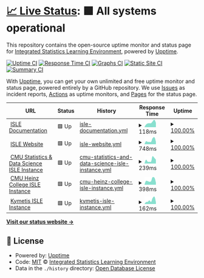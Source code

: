 # [📈 Live Status](https://status.isledocs.com): <!--live status--> **🟩 All systems operational**

This repository contains the open-source uptime monitor and status page for [Integrated Statistics Learning Environment](http://stat.cmu.edu/isle/), powered by [Upptime](https://github.com/upptime/upptime).

[![Uptime CI](https://github.com/isle-project/status/workflows/Uptime%20CI/badge.svg)](https://github.com/isle-project/status/actions?query=workflow%3A%22Uptime+CI%22)
[![Response Time CI](https://github.com/isle-project/status/workflows/Response%20Time%20CI/badge.svg)](https://github.com/isle-project/status/actions?query=workflow%3A%22Response+Time+CI%22)
[![Graphs CI](https://github.com/isle-project/status/workflows/Graphs%20CI/badge.svg)](https://github.com/isle-project/status/actions?query=workflow%3A%22Graphs+CI%22)
[![Static Site CI](https://github.com/isle-project/status/workflows/Static%20Site%20CI/badge.svg)](https://github.com/isle-project/status/actions?query=workflow%3A%22Static+Site+CI%22)
[![Summary CI](https://github.com/isle-project/status/workflows/Summary%20CI/badge.svg)](https://github.com/isle-project/status/actions?query=workflow%3A%22Summary+CI%22)

With [Upptime](https://upptime.js.org), you can get your own unlimited and free uptime monitor and status page, powered entirely by a GitHub repository. We use [Issues](https://github.com/isle-project/status/issues) as incident reports, [Actions](https://github.com/isle-project/status/actions) as uptime monitors, and [Pages](https://demo.upptime.js.org) for the status page.

<!--start: status pages-->
<!-- This summary is generated by Upptime (https://github.com/upptime/upptime) -->
<!-- Do not edit this manually, your changes will be overwritten -->
<!-- prettier-ignore -->
| URL | Status | History | Response Time | Uptime |
| --- | ------ | ------- | ------------- | ------ |
| <img alt="" src="https://isledocs.com/img/favicon.png" height="13"> [ISLE Documentation](https://isledocs.com) | 🟩 Up | [isle-documentation.yml](https://github.com/isle-project/status/commits/HEAD/history/isle-documentation.yml) | <details><summary><img alt="Response time graph" src="./graphs/isle-documentation/response-time-week.png" height="20"> 118ms</summary><br><a href="https://status.isledocs.com/history/isle-documentation"><img alt="Response time 157" src="https://img.shields.io/endpoint?url=https%3A%2F%2Fraw.githubusercontent.com%2Fisle-project%2Fstatus%2FHEAD%2Fapi%2Fisle-documentation%2Fresponse-time.json"></a><br><a href="https://status.isledocs.com/history/isle-documentation"><img alt="24-hour response time 114" src="https://img.shields.io/endpoint?url=https%3A%2F%2Fraw.githubusercontent.com%2Fisle-project%2Fstatus%2FHEAD%2Fapi%2Fisle-documentation%2Fresponse-time-day.json"></a><br><a href="https://status.isledocs.com/history/isle-documentation"><img alt="7-day response time 118" src="https://img.shields.io/endpoint?url=https%3A%2F%2Fraw.githubusercontent.com%2Fisle-project%2Fstatus%2FHEAD%2Fapi%2Fisle-documentation%2Fresponse-time-week.json"></a><br><a href="https://status.isledocs.com/history/isle-documentation"><img alt="30-day response time 134" src="https://img.shields.io/endpoint?url=https%3A%2F%2Fraw.githubusercontent.com%2Fisle-project%2Fstatus%2FHEAD%2Fapi%2Fisle-documentation%2Fresponse-time-month.json"></a><br><a href="https://status.isledocs.com/history/isle-documentation"><img alt="1-year response time 155" src="https://img.shields.io/endpoint?url=https%3A%2F%2Fraw.githubusercontent.com%2Fisle-project%2Fstatus%2FHEAD%2Fapi%2Fisle-documentation%2Fresponse-time-year.json"></a></details> | <details><summary><a href="https://status.isledocs.com/history/isle-documentation">100.00%</a></summary><a href="https://status.isledocs.com/history/isle-documentation"><img alt="All-time uptime 99.98%" src="https://img.shields.io/endpoint?url=https%3A%2F%2Fraw.githubusercontent.com%2Fisle-project%2Fstatus%2FHEAD%2Fapi%2Fisle-documentation%2Fuptime.json"></a><br><a href="https://status.isledocs.com/history/isle-documentation"><img alt="24-hour uptime 100.00%" src="https://img.shields.io/endpoint?url=https%3A%2F%2Fraw.githubusercontent.com%2Fisle-project%2Fstatus%2FHEAD%2Fapi%2Fisle-documentation%2Fuptime-day.json"></a><br><a href="https://status.isledocs.com/history/isle-documentation"><img alt="7-day uptime 100.00%" src="https://img.shields.io/endpoint?url=https%3A%2F%2Fraw.githubusercontent.com%2Fisle-project%2Fstatus%2FHEAD%2Fapi%2Fisle-documentation%2Fuptime-week.json"></a><br><a href="https://status.isledocs.com/history/isle-documentation"><img alt="30-day uptime 100.00%" src="https://img.shields.io/endpoint?url=https%3A%2F%2Fraw.githubusercontent.com%2Fisle-project%2Fstatus%2FHEAD%2Fapi%2Fisle-documentation%2Fuptime-month.json"></a><br><a href="https://status.isledocs.com/history/isle-documentation"><img alt="1-year uptime 100.00%" src="https://img.shields.io/endpoint?url=https%3A%2F%2Fraw.githubusercontent.com%2Fisle-project%2Fstatus%2FHEAD%2Fapi%2Fisle-documentation%2Fuptime-year.json"></a></details>
| <img alt="" src="https://isledocs.com/img/favicon.png" height="13"> [ISLE Website](https://stat.cmu.edu/isle) | 🟩 Up | [isle-website.yml](https://github.com/isle-project/status/commits/HEAD/history/isle-website.yml) | <details><summary><img alt="Response time graph" src="./graphs/isle-website/response-time-week.png" height="20"> 748ms</summary><br><a href="https://status.isledocs.com/history/isle-website"><img alt="Response time 820" src="https://img.shields.io/endpoint?url=https%3A%2F%2Fraw.githubusercontent.com%2Fisle-project%2Fstatus%2FHEAD%2Fapi%2Fisle-website%2Fresponse-time.json"></a><br><a href="https://status.isledocs.com/history/isle-website"><img alt="24-hour response time 495" src="https://img.shields.io/endpoint?url=https%3A%2F%2Fraw.githubusercontent.com%2Fisle-project%2Fstatus%2FHEAD%2Fapi%2Fisle-website%2Fresponse-time-day.json"></a><br><a href="https://status.isledocs.com/history/isle-website"><img alt="7-day response time 748" src="https://img.shields.io/endpoint?url=https%3A%2F%2Fraw.githubusercontent.com%2Fisle-project%2Fstatus%2FHEAD%2Fapi%2Fisle-website%2Fresponse-time-week.json"></a><br><a href="https://status.isledocs.com/history/isle-website"><img alt="30-day response time 867" src="https://img.shields.io/endpoint?url=https%3A%2F%2Fraw.githubusercontent.com%2Fisle-project%2Fstatus%2FHEAD%2Fapi%2Fisle-website%2Fresponse-time-month.json"></a><br><a href="https://status.isledocs.com/history/isle-website"><img alt="1-year response time 815" src="https://img.shields.io/endpoint?url=https%3A%2F%2Fraw.githubusercontent.com%2Fisle-project%2Fstatus%2FHEAD%2Fapi%2Fisle-website%2Fresponse-time-year.json"></a></details> | <details><summary><a href="https://status.isledocs.com/history/isle-website">100.00%</a></summary><a href="https://status.isledocs.com/history/isle-website"><img alt="All-time uptime 99.97%" src="https://img.shields.io/endpoint?url=https%3A%2F%2Fraw.githubusercontent.com%2Fisle-project%2Fstatus%2FHEAD%2Fapi%2Fisle-website%2Fuptime.json"></a><br><a href="https://status.isledocs.com/history/isle-website"><img alt="24-hour uptime 100.00%" src="https://img.shields.io/endpoint?url=https%3A%2F%2Fraw.githubusercontent.com%2Fisle-project%2Fstatus%2FHEAD%2Fapi%2Fisle-website%2Fuptime-day.json"></a><br><a href="https://status.isledocs.com/history/isle-website"><img alt="7-day uptime 100.00%" src="https://img.shields.io/endpoint?url=https%3A%2F%2Fraw.githubusercontent.com%2Fisle-project%2Fstatus%2FHEAD%2Fapi%2Fisle-website%2Fuptime-week.json"></a><br><a href="https://status.isledocs.com/history/isle-website"><img alt="30-day uptime 100.00%" src="https://img.shields.io/endpoint?url=https%3A%2F%2Fraw.githubusercontent.com%2Fisle-project%2Fstatus%2FHEAD%2Fapi%2Fisle-website%2Fuptime-month.json"></a><br><a href="https://status.isledocs.com/history/isle-website"><img alt="1-year uptime 99.97%" src="https://img.shields.io/endpoint?url=https%3A%2F%2Fraw.githubusercontent.com%2Fisle-project%2Fstatus%2FHEAD%2Fapi%2Fisle-website%2Fuptime-year.json"></a></details>
| <img alt="" src="https://www.stat.cmu.edu/favicon.ico" height="13"> [CMU Statistics & Data Science ISLE Instance](https://isle.stat.cmu.edu/ping) | 🟩 Up | [cmu-statistics-and-data-science-isle-instance.yml](https://github.com/isle-project/status/commits/HEAD/history/cmu-statistics-and-data-science-isle-instance.yml) | <details><summary><img alt="Response time graph" src="./graphs/cmu-statistics-and-data-science-isle-instance/response-time-week.png" height="20"> 239ms</summary><br><a href="https://status.isledocs.com/history/cmu-statistics-and-data-science-isle-instance"><img alt="Response time 287" src="https://img.shields.io/endpoint?url=https%3A%2F%2Fraw.githubusercontent.com%2Fisle-project%2Fstatus%2FHEAD%2Fapi%2Fcmu-statistics-and-data-science-isle-instance%2Fresponse-time.json"></a><br><a href="https://status.isledocs.com/history/cmu-statistics-and-data-science-isle-instance"><img alt="24-hour response time 249" src="https://img.shields.io/endpoint?url=https%3A%2F%2Fraw.githubusercontent.com%2Fisle-project%2Fstatus%2FHEAD%2Fapi%2Fcmu-statistics-and-data-science-isle-instance%2Fresponse-time-day.json"></a><br><a href="https://status.isledocs.com/history/cmu-statistics-and-data-science-isle-instance"><img alt="7-day response time 239" src="https://img.shields.io/endpoint?url=https%3A%2F%2Fraw.githubusercontent.com%2Fisle-project%2Fstatus%2FHEAD%2Fapi%2Fcmu-statistics-and-data-science-isle-instance%2Fresponse-time-week.json"></a><br><a href="https://status.isledocs.com/history/cmu-statistics-and-data-science-isle-instance"><img alt="30-day response time 259" src="https://img.shields.io/endpoint?url=https%3A%2F%2Fraw.githubusercontent.com%2Fisle-project%2Fstatus%2FHEAD%2Fapi%2Fcmu-statistics-and-data-science-isle-instance%2Fresponse-time-month.json"></a><br><a href="https://status.isledocs.com/history/cmu-statistics-and-data-science-isle-instance"><img alt="1-year response time 285" src="https://img.shields.io/endpoint?url=https%3A%2F%2Fraw.githubusercontent.com%2Fisle-project%2Fstatus%2FHEAD%2Fapi%2Fcmu-statistics-and-data-science-isle-instance%2Fresponse-time-year.json"></a></details> | <details><summary><a href="https://status.isledocs.com/history/cmu-statistics-and-data-science-isle-instance">100.00%</a></summary><a href="https://status.isledocs.com/history/cmu-statistics-and-data-science-isle-instance"><img alt="All-time uptime 99.99%" src="https://img.shields.io/endpoint?url=https%3A%2F%2Fraw.githubusercontent.com%2Fisle-project%2Fstatus%2FHEAD%2Fapi%2Fcmu-statistics-and-data-science-isle-instance%2Fuptime.json"></a><br><a href="https://status.isledocs.com/history/cmu-statistics-and-data-science-isle-instance"><img alt="24-hour uptime 100.00%" src="https://img.shields.io/endpoint?url=https%3A%2F%2Fraw.githubusercontent.com%2Fisle-project%2Fstatus%2FHEAD%2Fapi%2Fcmu-statistics-and-data-science-isle-instance%2Fuptime-day.json"></a><br><a href="https://status.isledocs.com/history/cmu-statistics-and-data-science-isle-instance"><img alt="7-day uptime 100.00%" src="https://img.shields.io/endpoint?url=https%3A%2F%2Fraw.githubusercontent.com%2Fisle-project%2Fstatus%2FHEAD%2Fapi%2Fcmu-statistics-and-data-science-isle-instance%2Fuptime-week.json"></a><br><a href="https://status.isledocs.com/history/cmu-statistics-and-data-science-isle-instance"><img alt="30-day uptime 100.00%" src="https://img.shields.io/endpoint?url=https%3A%2F%2Fraw.githubusercontent.com%2Fisle-project%2Fstatus%2FHEAD%2Fapi%2Fcmu-statistics-and-data-science-isle-instance%2Fuptime-month.json"></a><br><a href="https://status.isledocs.com/history/cmu-statistics-and-data-science-isle-instance"><img alt="1-year uptime 100.00%" src="https://img.shields.io/endpoint?url=https%3A%2F%2Fraw.githubusercontent.com%2Fisle-project%2Fstatus%2FHEAD%2Fapi%2Fcmu-statistics-and-data-science-isle-instance%2Fuptime-year.json"></a></details>
| <img alt="" src="https://www.heinz.cmu.edu/heinz-shared/_files/favicon.ico" height="13"> [CMU Heinz College ISLE Instance](https://isle.heinz.cmu.edu/ping) | 🟩 Up | [cmu-heinz-college-isle-instance.yml](https://github.com/isle-project/status/commits/HEAD/history/cmu-heinz-college-isle-instance.yml) | <details><summary><img alt="Response time graph" src="./graphs/cmu-heinz-college-isle-instance/response-time-week.png" height="20"> 398ms</summary><br><a href="https://status.isledocs.com/history/cmu-heinz-college-isle-instance"><img alt="Response time 460" src="https://img.shields.io/endpoint?url=https%3A%2F%2Fraw.githubusercontent.com%2Fisle-project%2Fstatus%2FHEAD%2Fapi%2Fcmu-heinz-college-isle-instance%2Fresponse-time.json"></a><br><a href="https://status.isledocs.com/history/cmu-heinz-college-isle-instance"><img alt="24-hour response time 189" src="https://img.shields.io/endpoint?url=https%3A%2F%2Fraw.githubusercontent.com%2Fisle-project%2Fstatus%2FHEAD%2Fapi%2Fcmu-heinz-college-isle-instance%2Fresponse-time-day.json"></a><br><a href="https://status.isledocs.com/history/cmu-heinz-college-isle-instance"><img alt="7-day response time 398" src="https://img.shields.io/endpoint?url=https%3A%2F%2Fraw.githubusercontent.com%2Fisle-project%2Fstatus%2FHEAD%2Fapi%2Fcmu-heinz-college-isle-instance%2Fresponse-time-week.json"></a><br><a href="https://status.isledocs.com/history/cmu-heinz-college-isle-instance"><img alt="30-day response time 427" src="https://img.shields.io/endpoint?url=https%3A%2F%2Fraw.githubusercontent.com%2Fisle-project%2Fstatus%2FHEAD%2Fapi%2Fcmu-heinz-college-isle-instance%2Fresponse-time-month.json"></a><br><a href="https://status.isledocs.com/history/cmu-heinz-college-isle-instance"><img alt="1-year response time 459" src="https://img.shields.io/endpoint?url=https%3A%2F%2Fraw.githubusercontent.com%2Fisle-project%2Fstatus%2FHEAD%2Fapi%2Fcmu-heinz-college-isle-instance%2Fresponse-time-year.json"></a></details> | <details><summary><a href="https://status.isledocs.com/history/cmu-heinz-college-isle-instance">100.00%</a></summary><a href="https://status.isledocs.com/history/cmu-heinz-college-isle-instance"><img alt="All-time uptime 100.00%" src="https://img.shields.io/endpoint?url=https%3A%2F%2Fraw.githubusercontent.com%2Fisle-project%2Fstatus%2FHEAD%2Fapi%2Fcmu-heinz-college-isle-instance%2Fuptime.json"></a><br><a href="https://status.isledocs.com/history/cmu-heinz-college-isle-instance"><img alt="24-hour uptime 100.00%" src="https://img.shields.io/endpoint?url=https%3A%2F%2Fraw.githubusercontent.com%2Fisle-project%2Fstatus%2FHEAD%2Fapi%2Fcmu-heinz-college-isle-instance%2Fuptime-day.json"></a><br><a href="https://status.isledocs.com/history/cmu-heinz-college-isle-instance"><img alt="7-day uptime 100.00%" src="https://img.shields.io/endpoint?url=https%3A%2F%2Fraw.githubusercontent.com%2Fisle-project%2Fstatus%2FHEAD%2Fapi%2Fcmu-heinz-college-isle-instance%2Fuptime-week.json"></a><br><a href="https://status.isledocs.com/history/cmu-heinz-college-isle-instance"><img alt="30-day uptime 100.00%" src="https://img.shields.io/endpoint?url=https%3A%2F%2Fraw.githubusercontent.com%2Fisle-project%2Fstatus%2FHEAD%2Fapi%2Fcmu-heinz-college-isle-instance%2Fuptime-month.json"></a><br><a href="https://status.isledocs.com/history/cmu-heinz-college-isle-instance"><img alt="1-year uptime 100.00%" src="https://img.shields.io/endpoint?url=https%3A%2F%2Fraw.githubusercontent.com%2Fisle-project%2Fstatus%2FHEAD%2Fapi%2Fcmu-heinz-college-isle-instance%2Fuptime-year.json"></a></details>
| <img alt="" src="https://kymetis.com/favicon.png" height="13"> [Kymetis ISLE Instance](https://isle.kymetis.com/ping) | 🟩 Up | [kymetis-isle-instance.yml](https://github.com/isle-project/status/commits/HEAD/history/kymetis-isle-instance.yml) | <details><summary><img alt="Response time graph" src="./graphs/kymetis-isle-instance/response-time-week.png" height="20"> 162ms</summary><br><a href="https://status.isledocs.com/history/kymetis-isle-instance"><img alt="Response time 262" src="https://img.shields.io/endpoint?url=https%3A%2F%2Fraw.githubusercontent.com%2Fisle-project%2Fstatus%2FHEAD%2Fapi%2Fkymetis-isle-instance%2Fresponse-time.json"></a><br><a href="https://status.isledocs.com/history/kymetis-isle-instance"><img alt="24-hour response time 81" src="https://img.shields.io/endpoint?url=https%3A%2F%2Fraw.githubusercontent.com%2Fisle-project%2Fstatus%2FHEAD%2Fapi%2Fkymetis-isle-instance%2Fresponse-time-day.json"></a><br><a href="https://status.isledocs.com/history/kymetis-isle-instance"><img alt="7-day response time 162" src="https://img.shields.io/endpoint?url=https%3A%2F%2Fraw.githubusercontent.com%2Fisle-project%2Fstatus%2FHEAD%2Fapi%2Fkymetis-isle-instance%2Fresponse-time-week.json"></a><br><a href="https://status.isledocs.com/history/kymetis-isle-instance"><img alt="30-day response time 234" src="https://img.shields.io/endpoint?url=https%3A%2F%2Fraw.githubusercontent.com%2Fisle-project%2Fstatus%2FHEAD%2Fapi%2Fkymetis-isle-instance%2Fresponse-time-month.json"></a><br><a href="https://status.isledocs.com/history/kymetis-isle-instance"><img alt="1-year response time 257" src="https://img.shields.io/endpoint?url=https%3A%2F%2Fraw.githubusercontent.com%2Fisle-project%2Fstatus%2FHEAD%2Fapi%2Fkymetis-isle-instance%2Fresponse-time-year.json"></a></details> | <details><summary><a href="https://status.isledocs.com/history/kymetis-isle-instance">100.00%</a></summary><a href="https://status.isledocs.com/history/kymetis-isle-instance"><img alt="All-time uptime 100.00%" src="https://img.shields.io/endpoint?url=https%3A%2F%2Fraw.githubusercontent.com%2Fisle-project%2Fstatus%2FHEAD%2Fapi%2Fkymetis-isle-instance%2Fuptime.json"></a><br><a href="https://status.isledocs.com/history/kymetis-isle-instance"><img alt="24-hour uptime 100.00%" src="https://img.shields.io/endpoint?url=https%3A%2F%2Fraw.githubusercontent.com%2Fisle-project%2Fstatus%2FHEAD%2Fapi%2Fkymetis-isle-instance%2Fuptime-day.json"></a><br><a href="https://status.isledocs.com/history/kymetis-isle-instance"><img alt="7-day uptime 100.00%" src="https://img.shields.io/endpoint?url=https%3A%2F%2Fraw.githubusercontent.com%2Fisle-project%2Fstatus%2FHEAD%2Fapi%2Fkymetis-isle-instance%2Fuptime-week.json"></a><br><a href="https://status.isledocs.com/history/kymetis-isle-instance"><img alt="30-day uptime 100.00%" src="https://img.shields.io/endpoint?url=https%3A%2F%2Fraw.githubusercontent.com%2Fisle-project%2Fstatus%2FHEAD%2Fapi%2Fkymetis-isle-instance%2Fuptime-month.json"></a><br><a href="https://status.isledocs.com/history/kymetis-isle-instance"><img alt="1-year uptime 100.00%" src="https://img.shields.io/endpoint?url=https%3A%2F%2Fraw.githubusercontent.com%2Fisle-project%2Fstatus%2FHEAD%2Fapi%2Fkymetis-isle-instance%2Fuptime-year.json"></a></details>

<!--end: status pages-->

[**Visit our status website →**](https://status.isledocs.com)

## 📄 License

- Powered by: [Upptime](https://github.com/upptime/upptime)
- Code: [MIT](./LICENSE) © [Integrated Statistics Learning Environment](http://stat.cmu.edu/isle/)
- Data in the `./history` directory: [Open Database License](https://opendatacommons.org/licenses/odbl/1-0/)
